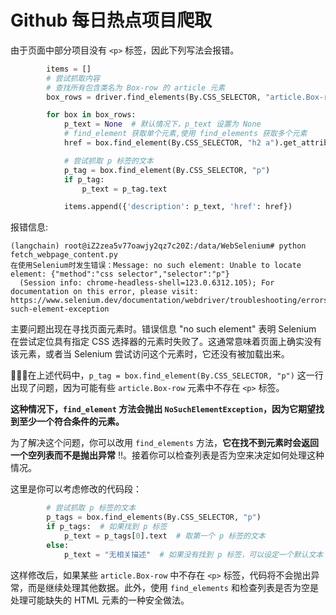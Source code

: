 # Github 每日热点项目爬取

由于页面中部分项目没有 `<p>` 标签，因此下列写法会报错。<br>

```python
        items = []
        # 尝试抓取内容
        # 查找所有包含类名为 Box-row 的 article 元素
        box_rows = driver.find_elements(By.CSS_SELECTOR, "article.Box-row")

        for box in box_rows:
            p_text = None  # 默认情况下，p_text 设置为 None
            # find_element 获取单个元素,使用 find_elements 获取多个元素
            href = box.find_element(By.CSS_SELECTOR, "h2 a").get_attribute('href')  # 获取 href 属性

            # 尝试抓取 p 标签的文本
            p_tag = box.find_element(By.CSS_SELECTOR, "p")
            if p_tag:
                p_text = p_tag.text

            items.append({'description': p_text, 'href': href})
```

报错信息:<br>

```log
(langchain) root@iZ2zea5v77oawjy2qz7c20Z:/data/WebSelenium# python fetch_webpage_content.py 
在使用Selenium时发生错误：Message: no such element: Unable to locate element: {"method":"css selector","selector":"p"}
  (Session info: chrome-headless-shell=123.0.6312.105); For documentation on this error, please visit: https://www.selenium.dev/documentation/webdriver/troubleshooting/errors#no-such-element-exception
```

主要问题出现在寻找页面元素时。错误信息 "no such element" 表明 Selenium 在尝试定位具有指定 CSS 选择器的元素时失败了。这通常意味着页面上确实没有该元素，或者当 Selenium 尝试访问这个元素时，它还没有被加载出来。<br>

🚨🚨🚨在上述代码中，`p_tag = box.find_element(By.CSS_SELECTOR, "p")` 这一行出现了问题，因为可能有些 `article.Box-row` 元素中不存在 `<p>` 标签。<br>

**这种情况下，`find_element` 方法会抛出 `NoSuchElementException`，因为它期望找到至少一个符合条件的元素。** <br>

为了解决这个问题，你可以改用 `find_elements` 方法，**它在找不到元素时会返回一个空列表而不是抛出异常** ‼️。接着你可以检查列表是否为空来决定如何处理这种情况。<br>

这里是你可以考虑修改的代码段：<br>

```python
        # 尝试抓取 p 标签的文本
        p_tags = box.find_elements(By.CSS_SELECTOR, "p")
        if p_tags:  # 如果找到 p 标签
            p_text = p_tags[0].text  # 取第一个 p 标签的文本
        else:
            p_text = "无相关描述"  # 如果没有找到 p 标签，可以设定一个默认文本
```

这样修改后，如果某些 `article.Box-row` 中不存在 `<p>` 标签，代码将不会抛出异常，而是继续处理其他数据。此外，使用 `find_elements` 和检查列表是否为空是处理可能缺失的 HTML 元素的一种安全做法。<br>